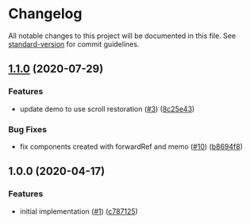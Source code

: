 # Changelog

All notable changes to this project will be documented in this file. See [standard-version](https://github.com/conventional-changelog/standard-version) for commit guidelines.

## [1.1.0](https://github.com/moxystudio/react-page-swapper/compare/v1.0.0...v1.1.0) (2020-07-29)


### Features

* update demo to use scroll restoration ([#3](https://github.com/moxystudio/react-page-swapper/issues/3)) ([8c25e43](https://github.com/moxystudio/react-page-swapper/commit/8c25e43f166aa601892f38ba8aba36348568cf5b))


### Bug Fixes

* fix components created with forwardRef and memo ([#10](https://github.com/moxystudio/react-page-swapper/issues/10)) ([b8694f8](https://github.com/moxystudio/react-page-swapper/commit/b8694f89dcbb65e1a32ea6d5a8e9018bedecc5c3))

## 1.0.0 (2020-04-17)


### Features

* initial implementation ([#1](https://github.com/moxystudio/react-page-swapper/issues/1)) ([c787125](https://github.com/moxystudio/react-page-swapper/commit/c787125f332e94d8b2208b79555d73b77efbad20))

